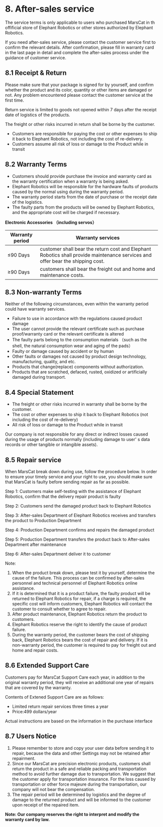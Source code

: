 # 8. After-sales service

The service terms is only applicable to users who purchased MarsCat in th offificial store of Elephant Robotics or other stores authorized by Elephant Robotics.

If you need after-sales service, please contact the customer service first to confirm the relevant details. After confirmation, please fill in warranty card in the last page in detail and complete the after-sales process under the guidance of customer service.

## 8.1 Receipt & Return

Please make sure that your package is signed for by yourself, and confirm whether the product and its color, quantity or other items are damaged or not.
Any problem encountered please contact the customer service at the first time.

Return service is limited to goods not opened within 7 days after the receipt date of logistics of the products.

The freight or other risks incurred in return shall be borne by the customer.

- Customers are responsible for paying the cost or other expenses to ship it back to Elephant Robotics, not including the cost of re-delivery.
- Customers assume all risk of loss or damage to the Product while in transit

## 8.2 Warranty Terms

- Customers should provide purchase the invoice and warranty card as the warranty certification when a warranty is being asked.
- Elephant Robotics will be responsible for the hardware faults of products caused by the normal using during the warranty period.
- The warranty period starts from the date of purchase or the receipt date of the logistics.
- The faulty parts from the products will be owned by Elephant Robotics, and the appropriate cost will be charged if necessary.

**Electronic Accessories （including servos）**


| **Warranty period** | **Warranty services**                                                                                                          |
| --------------------- | -------------------------------------------------------------------------------------------------------------------------------- |
| ≤90 Days           | customer shall bear the return cost and Elephant Robotics shall provide maintenance services and offer bear the shipping cost. |
| ≥90 Days           | customers shall bear the freight out and home and maintenance costs.                                                           |

## 8.3 Non-warranty Terms

Neither of the following circumstances, even within the warranty period could have warranty services.

- Failure to use in accordance with the regulations caused product damage
- The user cannot provide the relevant certificate such as purchase proof/warranty card or the relevant certificate is altered
- The faulty parts belong to the consumption materials （such as the shell, the natural consumption wear and aging of the pads）
- Faulty or damage caused by accident or by human
- Other faults or damages not caused by product design technology, manufacturing, quality, and etc.
- Products that change(replace) components without authorization.
- Products that are scratched, defaced, rusted, oxidized or artificially damaged during transport.

## 8.4 Special Statement

- The freight or other risks incurred in warranty shall be borne by the customer.
- The cost or other expenses to ship it back to Elephant Robotics (not including the cost of re-delivery)
- All risk of loss or damage to the Product while in transit

Our company is not responsible for any direct or indirect losses caused during the usage of products normally (including damage to user' s data records or other tangible or intangible assets).

## 8.5 Repair service

When MarsCat break down during use, follow the procedure below. In order to ensure your timely service and your right to use, you should make sure that MarsCat is faulty before sending repair as far as possible.

Step 1: Customers make self-testing with the assistance of Elephant Robotics, confirm that the delivery repair product is faulty

Step 2: Customers send the damaged product back to Elephant Robotics

Step 3: After-sales Department of Elephant Robotics receives and transfers the product to Production Department

Step 4: Production Department confirms and repairs the damaged product

Step 5: Production Department transfers the product back to After-sales Department after maintenance

Step 6: After-sales Department deliver it to customer

Note:

1. When the product break down, please test it by yourself, determine the cause of the failure. This process can be confirmed by after-sales personnel and technical personnel of Elephant Robotics online assistance.
2. If it is determined that it is a product failure, the faulty product will be returned to Elephant Robotics for repair, if a charge is required, the specific cost will inform customers, Elephant Robotics will contact the customer to consult whether to agree to repair.
3. After product maintenance, Elephant Robotics return the product to customers.
4. Elephant Robotics reserve the right to identify the cause of product failure.
5. During the warranty period, the customer bears the cost of shipping back, Elephant Robotics bears the cost of repair and delivery. If it is non-warranty period, the customer is required to pay for freight out and home and repair costs.

## 8.6 Extended Support Care

Customers pay for MarsCat Support Care each year, in addition to the original warranty period, they will receive an additional one year of repairs that are covered by the warranty.

Contents of Extened Support Care are as follows:

- Limited return repair services three times a year
- Price:499 dollars/year

Actual instructions are based on the information in the purchase interface

## 8.7 Users Notice

1. Please remember to store and copy your user data before sending it to repair, because the data and other Settings may not be retained after repairment.
2. Since our MarsCat are precision electronic products, customers shall return the product in a safe and reliable packing and transportation method to avoid further damage due to transportation. We suggest that the customer apply for transportation insurance. For the loss caused by transportation or other force majeure during the transportation, our company will not bear the compensation.
3. The repair period will be determined by logistics and the degree of damage to the returned product and will be informed to the customer upon receipt of the repaired item.

**Note: Our company reserves the right to interpret and modify the warranty card by law.**

